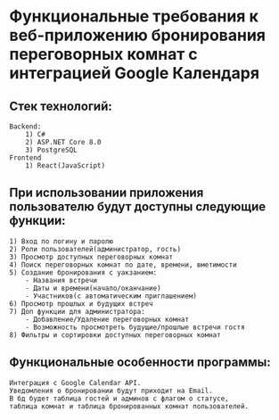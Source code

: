 # Функциональные требования к веб-приложению бронирования переговорных комнат с интеграцией Google Календаря
## Стек технологий:
	Backend:
        1) C#
        2) ASP.NET Core 8.0
        3) PostgreSQL
    Frontend
        1) React(JavaScript)
## При использовании приложения пользователю будут доступны следующие функции:
    1) Вход по логину и паролю
    2) Роли пользователей(администратор, гость)
    3) Просмотр доступных переговорных комнат
    4) Поиск переговорных комнат по дате, времени, вметимости
    5) Создание бронирования с уакзанием:
        - Названия встречи
        - Даты и времени(начало/оканчание)
        - Участников(с автоматическим приглашением)
    6) Просмотр прошлых и будущих встреч
    7) Доп функции для администратора:
        - Добавление/Удаление переговорных комнат
        - Возможность просмотреть будущие/прошлые встречи гостя
    8) Фильтры и сортировки доступных переговорных комнат
## Функциональные особенности программы:
    Интеграция с Google Calendar API. 
    Уведомления о бронировании будут приходит на Email. 
    В бд будет таблица гостей и админов с флагом о статусе, 
    таблица комнат и таблица бронированных комнат пользователей.